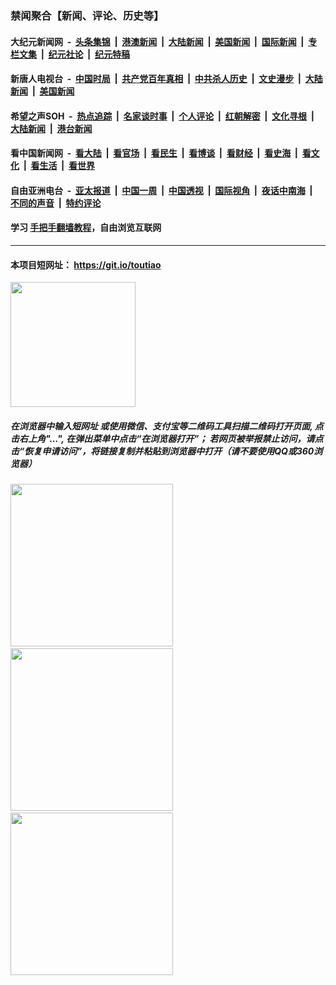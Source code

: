 ### 禁闻聚合【新闻、评论、历史等】

#### 大纪元新闻网 &nbsp;-&nbsp; [头条集锦](indexes/E头条集锦.md?t=02120822) &nbsp;|&nbsp; [港澳新闻](indexes/E港澳新闻.md?t=02120822)  &nbsp;|&nbsp; [大陆新闻](indexes/E大陆新闻.md?t=02120822) &nbsp;|&nbsp; [美国新闻](indexes/E美国新闻.md?t=02120822) &nbsp;|&nbsp; [国际新闻](indexes/E国际新闻.md?t=02120822) &nbsp;|&nbsp; [专栏文集](indexes/E专栏文集.md?t=02120822) &nbsp;|&nbsp; [纪元社论](indexes/E纪元社论.md?t=02120822) &nbsp;|&nbsp; [纪元特稿](indexes/E纪元特稿.md?t=02120822) 

#### 新唐人电视台 &nbsp;-&nbsp; [中国时局](indexes/N中国时局.md?t=02120822) &nbsp;|&nbsp; [共产党百年真相](indexes/N共产党百年真相.md?t=02120822) &nbsp;|&nbsp; [中共杀人历史](indexes/N中共杀人历史.md?t=02120822) &nbsp;|&nbsp; [文史漫步](indexes/N文史漫步.md?t=02120822) &nbsp;|&nbsp; [大陆新闻](indexes/N大陆新闻.md?t=02120822) &nbsp;|&nbsp; [美国新闻](indexes/N美国新闻.md?t=02120822)

#### 希望之声SOH &nbsp;-&nbsp; [热点追踪](indexes/H热点追踪.md?t=02120822) &nbsp;|&nbsp; [名家谈时事](indexes/H名家谈时事.md?t=02120822) &nbsp;|&nbsp; [个人评论](indexes/H个人评论.md?t=02120822)  &nbsp;|&nbsp; [红朝解密](indexes/H红朝解密.md?t=02120822) &nbsp;|&nbsp; [文化寻根](indexes/H文化寻根.md?t=02120822) &nbsp;|&nbsp; [大陆新闻](indexes/H大陆新闻.md?t=02120822) &nbsp;|&nbsp; [港台新闻](indexes/H港台新闻.md?t=02120822)

#### 看中国新闻网 &nbsp;-&nbsp; [看大陆](indexes/S看大陆.md?t=02120822) &nbsp;|&nbsp; [看官场](indexes/S看官场.md?t=02120822) &nbsp;|&nbsp; [看民生](indexes/S看民生.md?t=02120822)  &nbsp;|&nbsp; [看博谈](indexes/S看博谈.md?t=02120822) &nbsp;|&nbsp; [看财经](indexes/S看财经.md?t=02120822) &nbsp;|&nbsp; [看史海](indexes/S看史海.md?t=02120822) &nbsp;|&nbsp; [看文化](indexes/S看文化.md?t=02120822) &nbsp;|&nbsp; [看生活](indexes/S看生活.md?t=02120822) &nbsp;|&nbsp; [看世界](indexes/S看世界.md?t=02120822)

#### 自由亚洲电台 &nbsp;-&nbsp; [亚太报道](indexes/R亚太报道.md?t=02120822) &nbsp;|&nbsp; [中国一周](indexes/R中国一周.md?t=02120822) &nbsp;|&nbsp; [中国透视](indexes/R中国透视.md?t=02120822)  &nbsp;|&nbsp; [国际视角](indexes/R国际视角.md?t=02120822) &nbsp;|&nbsp; [夜话中南海](indexes/R夜话中南海.md?t=02120822) &nbsp;|&nbsp; [不同的声音](indexes/R不同的声音.md?t=02120822) &nbsp;|&nbsp; [特约评论](indexes/R特约评论.md?t=02120822)

#### 学习 [手把手翻墙教程](https://github.com/gfw-breaker/guides/wiki)，自由浏览互联网

----

#### 本项目短网址： https://git.io/toutiao
<img src="https://raw.githubusercontent.com/gfw-breaker/banned-news/master/scripts/img/qr.png" width="200px"/>  

##### 在浏览器中输入短网址 或使用微信、支付宝等二维码工具扫描二维码打开页面, 点击右上角"...", 在弹出菜单中点击“在浏览器打开”； 若网页被举报禁止访问，请点击“恢复申请访问”，将链接复制并粘贴到浏览器中打开（请不要使用QQ或360浏览器）

<img src="https://raw.githubusercontent.com/gfw-breaker/banned-news/master/scripts/img/1.png" width="260px"/> &nbsp; <img src="https://raw.githubusercontent.com/gfw-breaker/banned-news/master/scripts/img/2.png" width="260px"/> &nbsp; <img src="https://raw.githubusercontent.com/gfw-breaker/banned-news/master/scripts/img/3.png" width="260px"/>
